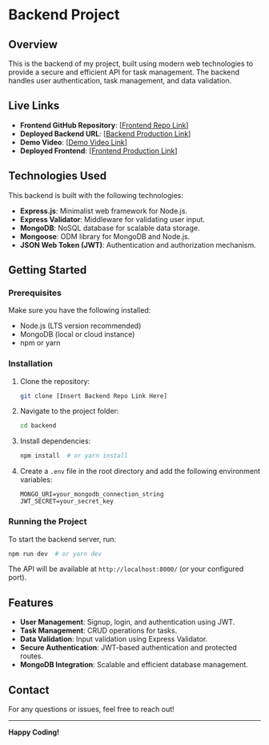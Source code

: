 # Backend Project

## Overview

This is the backend of my project, built using modern web technologies to provide a secure and efficient API for task management. The backend handles user authentication, task management, and data validation.

## Live Links

- **Frontend GitHub Repository**: [[Frontend Repo Link](https://github.com/AbdulWahabRaza123/task_management_frontend)]
- **Deployed Backend URL**: [[Backend Production Link](https://task-manage-two-silk.vercel.app/)]
- **Demo Video**: [[Demo Video Link](https://drive.google.com/file/d/1NRs4XL_mPYduFth4O9JXL4yMZ6xJQDzW/view?usp=sharing)]
- **Deployed Frontend**: [[Frontend Production Link](https://task-manage-frontend-dl95.vercel.app/)]

## Technologies Used

This backend is built with the following technologies:

- **Express.js**: Minimalist web framework for Node.js.
- **Express Validator**: Middleware for validating user input.
- **MongoDB**: NoSQL database for scalable data storage.
- **Mongoose**: ODM library for MongoDB and Node.js.
- **JSON Web Token (JWT)**: Authentication and authorization mechanism.

## Getting Started

### Prerequisites

Make sure you have the following installed:

- Node.js (LTS version recommended)
- MongoDB (local or cloud instance)
- npm or yarn

### Installation

1. Clone the repository:
   ```sh
   git clone [Insert Backend Repo Link Here]
   ```
2. Navigate to the project folder:
   ```sh
   cd backend
   ```
3. Install dependencies:
   ```sh
   npm install  # or yarn install
   ```
4. Create a `.env` file in the root directory and add the following environment variables:
   ```env
   MONGO_URI=your_mongodb_connection_string
   JWT_SECRET=your_secret_key
   ```

### Running the Project

To start the backend server, run:

```sh
npm run dev  # or yarn dev
```

The API will be available at `http://localhost:8000/` (or your configured port).

## Features

- **User Management**: Signup, login, and authentication using JWT.
- **Task Management**: CRUD operations for tasks.
- **Data Validation**: Input validation using Express Validator.
- **Secure Authentication**: JWT-based authentication and protected routes.
- **MongoDB Integration**: Scalable and efficient database management.


## Contact

For any questions or issues, feel free to reach out!

---

**Happy Coding!**

